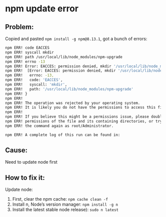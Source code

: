 # npm update error

## Problem:

Copied and pasted `npm install -g npm@8.13.1`, got a bunch of errors:

```bash
npm ERR! code EACCES
npm ERR! syscall mkdir
npm ERR! path /usr/local/lib/node_modules/npm-upgrade
npm ERR! errno -13
npm ERR! Error: EACCES: permission denied, mkdir '/usr/local/lib/node_modules/npm-upgrade'
npm ERR!  [Error: EACCES: permission denied, mkdir '/usr/local/lib/node_modules/npm-upgrade'] {
npm ERR!   errno: -13,
npm ERR!   code: 'EACCES',
npm ERR!   syscall: 'mkdir',
npm ERR!   path: '/usr/local/lib/node_modules/npm-upgrade'
npm ERR! }
npm ERR!
npm ERR! The operation was rejected by your operating system.
npm ERR! It is likely you do not have the permissions to access this file as the current user
npm ERR!
npm ERR! If you believe this might be a permissions issue, please double-check the
npm ERR! permissions of the file and its containing directories, or try running
npm ERR! the command again as root/Administrator.

npm ERR! A complete log of this run can be found in:
```

## Cause:

Need to update node first

## How to fix it:

Update node:

1. First, clear the npm cache: `npm cache clean -f`
2. Install n, Node’s version manager: `npm install -g n`
3. Install the latest stable node release): `sudo n latest`
